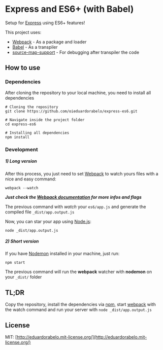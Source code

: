 # Express and ES6+ (with Babel)

Setup for [Express](http://expressjs.com/) using ES6+ features!

This project uses:

- [Webpack](http://webpack.github.io/) - As a package and loader
- [Babel](https://babeljs.io/) - As a transpiler
- [source-map-support](https://github.com/evanw/node-source-map-support) - For debugging after transpiler the code

## How to use

### Dependencies

After cloning the repository to your local machine, you need to install all dependencies

```
# Cloning the repository
git clone https://github.com/oieduardorabelo/express-es6.git

# Navigate inside the project folder
cd express-es6

# Installing all dependencies
npm install
```

### Development

##### 1) Long version

After this process, you just need to set [Webpack](http://webpack.github.io/) to watch yours files with a nice and easy command:

```
webpack --watch
```

***Just check the [Webpack documentation](http://webpack.github.io/docs/) for more infos and flags***

The previous command with *watch* your `es6/app.js` and generate the compiled file `_dist/app.output.js`

Now, you can star your app using [Node.js](https://nodejs.org/):

```
node _dist/app.output.js
```

##### 2) Short version

If you have [Nodemon](https://github.com/remy/nodemon) installed in your machine, just run:

```
npm start
```

The previous command will run the **webpack** watcher with **nodemon** on your `_dist/` folder

## TL;DR
Copy the repository, install the dependencies via [npm](https://www.npmjs.com/), start [webpack](http://webpack.github.io/) with the watch command and run your server with `node _dist/app.output.js`

## License

MIT: [http://eduardorabelo.mit-license.org/](http://eduardorabelo.mit-license.org/)

